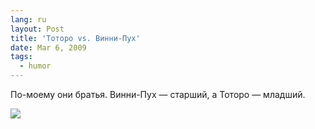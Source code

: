 ```yaml
---
lang: ru
layout: Post
title: 'Тоторо vs. Винни-Пух'
date: Mar 6, 2009
tags:
  - humor
---
```


По-моему они братья. Винни-Пух — старший, а Тоторо — младший.

![](/images/blog/totoro-vs-pooh.jpg)
